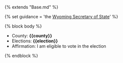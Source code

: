 {% extends "Base.md" %}

{% set guidance = 'the [Wyoming Secretary of State](https://sos.wyo.gov/Elections/State/AbsenteeVoting.aspx)' %}

{% block body %}
- County: **{{county}}**
- Elections: **{{election}}**
- Affirmation: I am eligible to vote in the election

{% endblock %}
